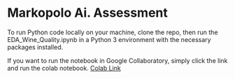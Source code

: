 # Markopolo Ai. Assessment
To run Python code locally on your machine, clone the repo, then run the EDA_Wine_Quality.ipynb in a Python 3 environment with the necessary packages installed. 

If you want to run the notebook in Google Collaboratory, simply click the link and run the colab notebook.
[Colab Link](https://colab.research.google.com/drive/1z1wgy9J5TMeQx3mYyXS3ZqbVFildbBQJ?usp=sharing)
